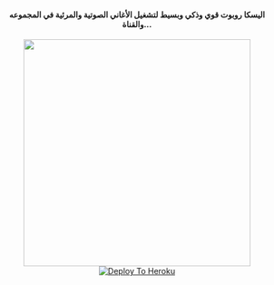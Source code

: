 

<h4 align="center">اليسكا روبوت قوي وذكي وبسيط لتشغيل الأغاني الصوتية والمرئية في المجموعه والقناة...</h4>

<p align="center"><a href="https://t.me/H_M_Dr"><img src="https://telegra.ph/file/f6064bc90cc76e59015b2.jpg" width="400"></a></pe

                                                                                                                               
                                                                                                                               
                                                                                                                               
                                                                                                                               
                                                                                                                               
[![Deploy To Heroku](https://www.herokucdn.com/deploy/button.svg)](https://heroku.com/deploy?templateh=https://github.com/JAIITHON/ZEMUSIC)
